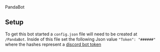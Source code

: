 PandaBot

## Setup
To get this bot started a `config.json` file will need to be created at `/PandaBot`. Inside of this file set the following Json value `"Token": "######"` where the hashes represent a [discord bot token](https://github.com/reactiflux/discord-irc/wiki/Creating-a-discord-bot-&-getting-a-token)